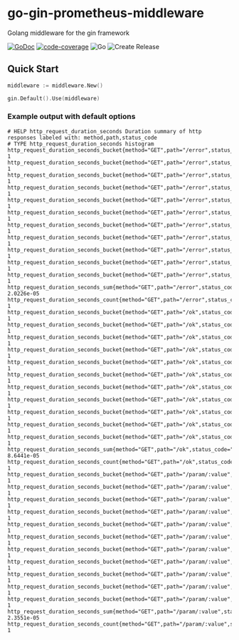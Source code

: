 # go-gin-prometheus-middleware
Golang middleware for the gin framework

[![GoDoc](https://godoc.org/github.com/TsvetanMilanov/go-gin-prometheus-middleware/middleware?status.svg)](https://godoc.org/github.com/TsvetanMilanov/go-gin-prometheus-middleware/middleware)
[![code-coverage](https://gocover.io/_badge/github.com/TsvetanMilanov/go-gin-prometheus-middleware/middleware)](https://gocover.io/github.com/TsvetanMilanov/go-gin-prometheus-middleware/middleware)
![Go](https://github.com/TsvetanMilanov/go-gin-prometheus-middleware/workflows/Go/badge.svg?branch=master)
![Create Release](https://github.com/TsvetanMilanov/go-gin-prometheus-middleware/workflows/Create%20Release/badge.svg)

## Quick Start
```Go
middleware := middleware.New()

gin.Default().Use(middleware)
```

### Example output with default options
```
# HELP http_request_duration_seconds Duration summary of http responses labeled with: method,path,status_code
# TYPE http_request_duration_seconds histogram
http_request_duration_seconds_bucket{method="GET",path="/error",status_code="500",le="0.1"} 1
http_request_duration_seconds_bucket{method="GET",path="/error",status_code="500",le="0.25"} 1
http_request_duration_seconds_bucket{method="GET",path="/error",status_code="500",le="0.5"} 1
http_request_duration_seconds_bucket{method="GET",path="/error",status_code="500",le="1"} 1
http_request_duration_seconds_bucket{method="GET",path="/error",status_code="500",le="2"} 1
http_request_duration_seconds_bucket{method="GET",path="/error",status_code="500",le="5"} 1
http_request_duration_seconds_bucket{method="GET",path="/error",status_code="500",le="10"} 1
http_request_duration_seconds_bucket{method="GET",path="/error",status_code="500",le="15"} 1
http_request_duration_seconds_bucket{method="GET",path="/error",status_code="500",le="20"} 1
http_request_duration_seconds_bucket{method="GET",path="/error",status_code="500",le="30"} 1
http_request_duration_seconds_bucket{method="GET",path="/error",status_code="500",le="+Inf"} 1
http_request_duration_seconds_sum{method="GET",path="/error",status_code="500"} 2.0226e-05
http_request_duration_seconds_count{method="GET",path="/error",status_code="500"} 1
http_request_duration_seconds_bucket{method="GET",path="/ok",status_code="200",le="0.1"} 1
http_request_duration_seconds_bucket{method="GET",path="/ok",status_code="200",le="0.25"} 1
http_request_duration_seconds_bucket{method="GET",path="/ok",status_code="200",le="0.5"} 1
http_request_duration_seconds_bucket{method="GET",path="/ok",status_code="200",le="1"} 1
http_request_duration_seconds_bucket{method="GET",path="/ok",status_code="200",le="2"} 1
http_request_duration_seconds_bucket{method="GET",path="/ok",status_code="200",le="5"} 1
http_request_duration_seconds_bucket{method="GET",path="/ok",status_code="200",le="10"} 1
http_request_duration_seconds_bucket{method="GET",path="/ok",status_code="200",le="15"} 1
http_request_duration_seconds_bucket{method="GET",path="/ok",status_code="200",le="20"} 1
http_request_duration_seconds_bucket{method="GET",path="/ok",status_code="200",le="30"} 1
http_request_duration_seconds_bucket{method="GET",path="/ok",status_code="200",le="+Inf"} 1
http_request_duration_seconds_sum{method="GET",path="/ok",status_code="200"} 8.6441e-05
http_request_duration_seconds_count{method="GET",path="/ok",status_code="200"} 1
http_request_duration_seconds_bucket{method="GET",path="/param/:value",status_code="200",le="0.1"} 1
http_request_duration_seconds_bucket{method="GET",path="/param/:value",status_code="200",le="0.25"} 1
http_request_duration_seconds_bucket{method="GET",path="/param/:value",status_code="200",le="0.5"} 1
http_request_duration_seconds_bucket{method="GET",path="/param/:value",status_code="200",le="1"} 1
http_request_duration_seconds_bucket{method="GET",path="/param/:value",status_code="200",le="2"} 1
http_request_duration_seconds_bucket{method="GET",path="/param/:value",status_code="200",le="5"} 1
http_request_duration_seconds_bucket{method="GET",path="/param/:value",status_code="200",le="10"} 1
http_request_duration_seconds_bucket{method="GET",path="/param/:value",status_code="200",le="15"} 1
http_request_duration_seconds_bucket{method="GET",path="/param/:value",status_code="200",le="20"} 1
http_request_duration_seconds_bucket{method="GET",path="/param/:value",status_code="200",le="30"} 1
http_request_duration_seconds_bucket{method="GET",path="/param/:value",status_code="200",le="+Inf"} 1
http_request_duration_seconds_sum{method="GET",path="/param/:value",status_code="200"} 2.3551e-05
http_request_duration_seconds_count{method="GET",path="/param/:value",status_code="200"} 1
```
